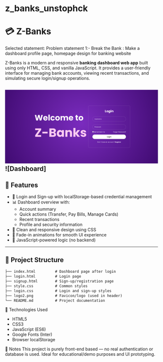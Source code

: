 # z_banks_unstophck
# 💳 Z-Banks

Selected statement: 
  Problem statement 1:- 
  Break the Bank  : Make a dashboard profile page, homepage design for banking website 

Z-Banks is a modern and responsive **banking dashboard web app** built using only HTML, CSS, and vanilla JavaScript. It provides a user-friendly interface for managing bank accounts, viewing recent transactions, and simulating secure login/signup operations.

![Intro-Page](login_ss.png)
![Dashboard]
---

## 🚀 Features

- 🔐 Login and Sign-up with localStorage-based credential management
- 📊 Dashboard overview with:
  - Account summary
  - Quick actions (Transfer, Pay Bills, Manage Cards)
  - Recent transactions
  - Profile and security information
- 🎨 Clean and responsive design using CSS
- 📱 Fade-in animations for smooth UI experience
- 🧠 JavaScript-powered logic (no backend)

---

## 📂 Project Structure

```plaintext
├── index.html         # Dashboard page after login
├── login.html         # Login page
├── signup.html        # Sign-up/registration page
├── style.css          # Common styles
├── login.css          # Login and sign-up styles
├── logo2.png          # Favicon/logo (used in header)
└── README.md          # Project documentation
````

🧩 Technologies Used
- HTML5
- CSS3
- JavaScript (ES6)
- Google Fonts (Inter)
- Browser localStorage

📌 Notes
This project is purely front-end based — no real authentication or database is used.
Ideal for educational/demo purposes and UI prototyping.
